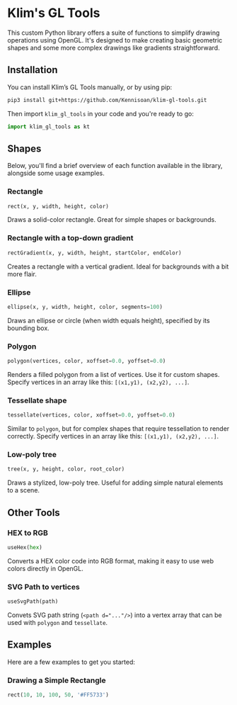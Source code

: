 # Klim's GL Tools

This custom Python library offers a suite of functions to simplify drawing operations using OpenGL. It's designed to make creating basic geometric shapes and some more complex drawings like gradients straightforward.

## Installation

You can install Klim’s GL Tools manually, or by using pip:
```bash
pip3 install git+https://github.com/Kennisoan/klim-gl-tools.git
```
Then import `klim_gl_tools` in your code and you're ready to go:
```python
import klim_gl_tools as kt
```

## Shapes
Below, you'll find a brief overview of each function available in the library, alongside some usage examples.

### Rectangle
```python
rect(x, y, width, height, color)
```
Draws a solid-color rectangle. Great for simple shapes or backgrounds.

### Rectangle with a top-down gradient
```python
rectGradient(x, y, width, height, startColor, endColor)
```
Creates a rectangle with a vertical gradient. Ideal for backgrounds with a bit more flair.

### Ellipse
```python
ellipse(x, y, width, height, color, segments=100)
```
Draws an ellipse or circle (when width equals height), specified by its bounding box.

### Polygon
```python
polygon(vertices, color, xoffset=0.0, yoffset=0.0)
```
Renders a filled polygon from a list of vertices. Use it for custom shapes. Specify vertices in an array like this: `[(x1,y1), (x2,y2), ...]`.

### Tessellate shape
```python
tessellate(vertices, color, xoffset=0.0, yoffset=0.0)
```
Similar to `polygon`, but for complex shapes that require tessellation to render correctly. Specify vertices in an array like this: `[(x1,y1), (x2,y2), ...]`.

### Low-poly tree
```python
tree(x, y, height, color, root_color)
```
Draws a stylized, low-poly tree. Useful for adding simple natural elements to a scene.

## Other Tools

### HEX to RGB
```python
useHex(hex)
```
Converts a HEX color code into RGB format, making it easy to use web colors directly in OpenGL.

### SVG Path to vertices
```python
useSvgPath(path)
```
Convets SVG path string (`<path d="..."/>`) into a vertex array that can be used with `polygon` and `tessellate`.

## Examples

Here are a few examples to get you started:

### Drawing a Simple Rectangle
```python
rect(10, 10, 100, 50, '#FF5733')
```
